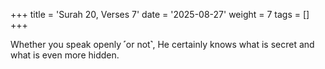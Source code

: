 +++
title = 'Surah 20, Verses 7'
date = '2025-08-27'
weight = 7
tags = []
+++

Whether you speak openly ˹or not˺, He certainly knows what is secret and what is even more hidden.